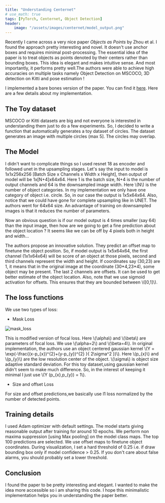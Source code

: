 ```yaml
---
title: "Understanding Centernet"
# use_math: true
tags: [PyTorch, Centernet, Object Detection]
header:
    image: "/assets/images/centernet/model_output.png"
---
```

<script src="https://cdn.mathjax.org/mathjax/latest/MathJax.js?config=TeX-AMS-MML_HTMLorMML" type="text/javascript"></script>

Recently I came across a very nice paper *Objects as Points* by Zhou et al. I found the approach pretty interesting and novel. It doesn't use anchor boxes and requires minimal post-processing. The essential idea of the paper is to treat objects as points denoted by their centers rather than bounding boxes. This idea is elegant and makes intuitive sense. And most importantly, it performs pretty well.The authors were able to achieve high accuracies on multiple tasks namely Object Detection on MSCOCO, 3D detection on Kitti and pose estimation ! 

I implemented a bare bones version of the paper. You can find it [here](https://github.com/sidml/Understanding-Centernet).
Here are a few details about my implementation.

## The Toy dataset
MSCOCO or Kitti datasets are big and not everyone is interested in understanding them just to do a few experiments. So, I decided to write a function that automatically generates a toy dataset of circles.  The dataset generates an image with multiple circles (max 5]. The circles may overlap. 
## The Model
I didn't want to complicate things so I used resnet 18 as encoder and followed unet in the upsampling stages. Let's say the input to model is 1x1x256x256 [Batch Size x Channels x Width x Height], then output of
model will be 1x[N+4]x64x64. Here 1 is the batch size, N+4 is the number of output channels and 64 is the downsampled image width. Here \\(N\\) is the number of object categories. In my implementation we only have one category of object i.e. circle. So, in our case the output is 1x5x64x64. Also, notice that we could have gone for complete upsampling like in UNET. The authors went for 64x64 size. An advantage of training on downsampled images is that it reduces the number of parameters. 

Now an obvious question is if our model output is 4 times smaller \(say 64\) than the input image, then how are we going to get a fine prediction about the object location ? It seems like we can be off by 4 pixels both in height and width... 

The authors propose an innovative solution. They predict an offset map to finetune the object position. 
So, if model output is 1x5x64x64, the first channel \(1x1x64x64\) will be score of an object at those pixels, second and third channels represent the width and height. If coordinates say \(30,23\) are 1, it means that in the original image at the coordinate \(30\*4,23\*4\), some object may be present. The last 2 channels are offsets. It can be used to get better estimate of the object location.
Also, note that we use sigmoid activation for offsets. This ensures that they are bounded between \\([0,1]\\).

## The loss functions

We use two types of loss:
- Mask Loss


<img src="{{ site.url }}{{ site.baseurl }}/assets/images/centernet/mask_loss.png" alt="mask_loss">

This is modified version of focal loss.  Here \\(\alpha\\) and \\(\beta\\) are parameters of focal loss. We use \\(\alpha=2\\) and \\(\beta=4\\). In original implementation, the authors use an object centered gaussian kernel
\\(Y = \exp(-\frac{(x-p_{x})^{2}+(y-p_{y})^{2} }{ 2\sigma^2 })\\).
Here \\(p_{x}\\) and \\(p_{y}\\) are the low resolution center of the object. \\(\sigma\\) is object size adaptive standard deviation. For this toy dataset,using gaussian kernel didn't seem to make much difference. So, in the interest of keeping it minimal I just use \\(Y (p_{x},p_{y}) = 1\\).

- Size and offset Loss

For size and offset predictions,we basically use l1 loss normalized by the number of detected points.

## Training details

I used Adam optimizer with default settings. The model starts giving reasonable output after training for around 10 epochs.
We perform non maxima suppression [using Max pooling] on the model class maps. The top 100 predictions are selected. We use offset maps to finetune object coordinates. During visualization, I set a hard threshold of 0.25 i.e. if draw bounding box only if model confidence > 0.25. If you don't care about false alarms, you should probably set a lower threshold.

## Conclusion

I found the paper to be pretty interesting and elegant. I wanted to make the idea more accessible so i am sharing this code. I hope this minimalistic implementation helps you in understanding the paper better.
